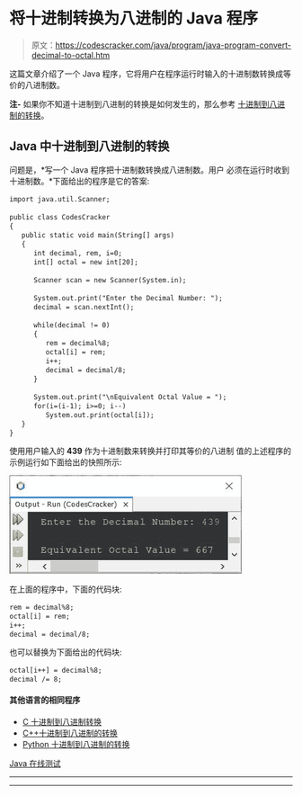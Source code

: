 # 将十进制转换为八进制的 Java 程序

> 原文：<https://codescracker.com/java/program/java-program-convert-decimal-to-octal.htm>

这篇文章介绍了一个 Java 程序，它将用户在程序运行时输入的十进制数转换成等价的八进制数。

**注-** 如果你不知道十进制到八进制的转换是如何发生的，那么参考 [十进制到八进制的转换](/computer-fundamental/decimal-to-octal.htm)。

## Java 中十进制到八进制的转换

问题是，*写一个 Java 程序把十进制数转换成八进制数。用户 必须在运行时收到十进制数。*下面给出的程序是它的答案:

```
import java.util.Scanner;

public class CodesCracker
{
   public static void main(String[] args)
   { 
      int decimal, rem, i=0;
      int[] octal = new int[20];

      Scanner scan = new Scanner(System.in);

      System.out.print("Enter the Decimal Number: ");
      decimal = scan.nextInt();

      while(decimal != 0)
      {
         rem = decimal%8;
         octal[i] = rem;
         i++;
         decimal = decimal/8;
      }

      System.out.print("\nEquivalent Octal Value = ");
      for(i=(i-1); i>=0; i--)
         System.out.print(octal[i]);
   }
}
```

使用用户输入的 **439** 作为十进制数来转换并打印其等价的八进制 值的上述程序的示例运行如下面给出的快照所示:

![java convert decimal to octal](img/2f454c648adaa09b5ec9d98d325ae8b8.png)

在上面的程序中，下面的代码块:

```
rem = decimal%8;
octal[i] = rem;
i++;
decimal = decimal/8;
```

也可以替换为下面给出的代码块:

```
octal[i++] = decimal%8;
decimal /= 8;
```

#### 其他语言的相同程序

*   [C 十进制到八进制转换](/c/program/c-program-convert-decimal-to-octal.htm)
*   [C++十进制到八进制的转换](/cpp/program/cpp-program-convert-decimal-to-octal.htm)
*   [Python 十进制到八进制的转换](/python/program/python-program-convert-decimal-to-octal.htm)

[Java 在线测试](/exam/showtest.php?subid=1)

* * *

* * *
